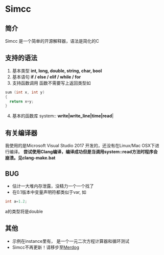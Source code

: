 # Simcc
## 简介
Simcc 是一个简单的开源解释器，语法是简化的C
## 支持的语法
1. 基本类型 **int, long, double, string, char, bool**
2. 基本语句 **if / else / elif / while / for**
3. 支持函数调用 函数不需要写上返回类型如
```c++
sum (int x, int y)
{
  return x+y;
}
```
4. 基本的函数库  system::
**write|write_line|time|read**|
## 有关编译器
我使用的是Microsoft Visual Studio 2017 开发的，还没有在Linux/Mac OSX下进行编译。
**尝试使用Clang编译，编译成功但是当调用system::read方法时程序会崩溃。见clang-make.bat**
## BUG
* 估计一大堆内存泄露，没精力一个一个找了
* 在0.1版本中变量声明符都类似于var, 如
```cpp
int a=1.2;

``` 
a的类型将是double
## 其他
* 示例在instance里有， 是一个一元二次方程计算器和循环测试
* Simcc不再更新！请移步至[Merdog](https://www.github.com/HttoHu/Merdog)

